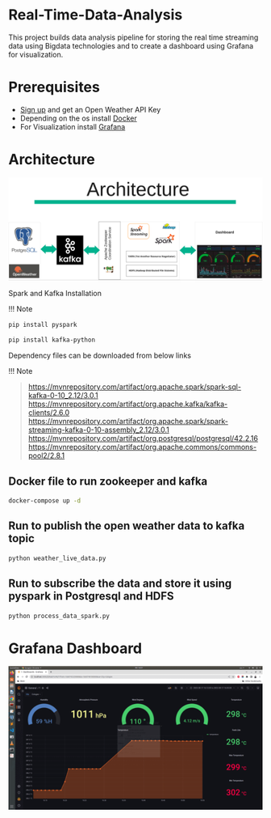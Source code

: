 # Real-Time-Data-Analysis
This project builds data analysis pipeline for storing the real time streaming data using Bigdata technologies and to create a dashboard using Grafana for visualization.

# Prerequisites

* [Sign up](https://home.openweathermap.org/) and get an Open Weather API Key
* Depending on the os install [Docker](https://docs.docker.com/engine/install/)
* For Visualization install [Grafana](https://grafana.com/docs/grafana/latest/setup-grafana/installation/)

# Architecture
![](img/Architecture.png)

Spark and Kafka Installation

!!! Note
```bash
pip install pyspark
```
```bash
pip install kafka-python
```

Dependency files can be downloaded from below links

!!! Note

> https://mvnrepository.com/artifact/org.apache.spark/spark-sql-kafka-0-10_2.12/3.0.1
> https://mvnrepository.com/artifact/org.apache.kafka/kafka-clients/2.6.0
> https://mvnrepository.com/artifact/org.apache.spark/spark-streaming-kafka-0-10-assembly_2.12/3.0.1
> https://mvnrepository.com/artifact/org.postgresql/postgresql/42.2.16
> https://mvnrepository.com/artifact/org.apache.commons/commons-pool2/2.8.1


## Docker file to run zookeeper and kafka 
```bash
docker-compose up -d
```

## Run to publish the open weather data to kafka topic
```bash
python weather_live_data.py
```

## Run to subscribe the data and store it using pyspark in Postgresql and HDFS
```bash
python process_data_spark.py
```

# Grafana Dashboard
![](img/dashboard_output.gif)






